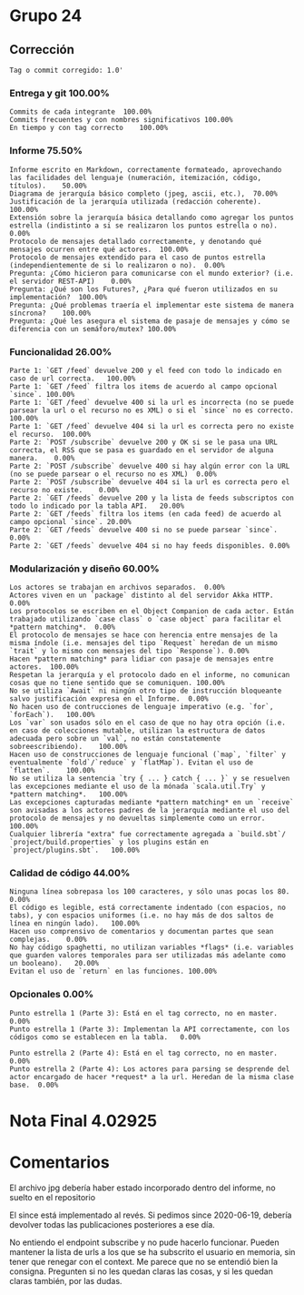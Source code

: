 # Grupo 24
## Corrección
    Tag o commit corregido: 1.0'

### Entrega y git       100.00%
    Commits de cada integrante  100.00%
    Commits frecuentes y con nombres significativos 100.00%
    En tiempo y con tag correcto    100.00%
### Informe     75.50%
    Informe escrito en Markdown, correctamente formateado, aprovechando las facilidades del lenguaje (numeración, itemización, código, títulos).    50.00%
    Diagrama de jerarquía básico completo (jpeg, ascii, etc.),  70.00%
    Justificación de la jerarquía utilizada (redacción coherente).  100.00%
    Extensión sobre la jerarquía básica detallando como agregar los puntos estrella (indistinto a si se realizaron los puntos estrella o no).   0.00%
    Protocolo de mensajes detallado correctamente, y denotando qué mensajes ocurren entre qué actores.  100.00%
    Protocolo de mensajes extendido para el caso de puntos estrella (independientemente de si lo realizaron o no).  0.00%
    Pregunta: ¿Cómo hicieron para comunicarse con el mundo exterior? (i.e. el servidor REST-API)    0.00%
    Pregunta: ¿Qué son los Futures?, ¿Para qué fueron utilizados en su implementación?  100.00%
    Pregunta: ¿Qué problemas traería el implementar este sistema de manera síncrona?    100.00%
    Pregunta: ¿Qué les asegura el sistema de pasaje de mensajes y cómo se diferencia con un semáforo/mutex? 100.00%
### Funcionalidad       26.00%
    Parte 1: `GET /feed` devuelve 200 y el feed con todo lo indicado en caso de url correcta.   100.00%
    Parte 1: `GET /feed` filtra los items de acuerdo al campo opcional `since`. 100.00%
    Parte 1: `GET /feed` devuelve 400 si la url es incorrecta (no se puede parsear la url o el recurso no es XML) o si el `since` no es correcto.   100.00%
    Parte 1: `GET /feed` devuelve 404 si la url es correcta pero no existe el recurso.  100.00%
    Parte 2: `POST /subscribe` devuelve 200 y OK si se le pasa una URL correcta, el RSS que se pasa es guardado en el servidor de alguna manera.    0.00%
    Parte 2: `POST /subscribe` devuelve 400 si hay algún error con la URL (no se puede parsear o el recurso no es XML)  0.00%
    Parte 2: `POST /subscribe` devuelve 404 si la url es correcta pero el recurso no existe.    0.00%
    Parte 2: `GET /feeds` devuelve 200 y la lista de feeds subscriptos con todo lo indicado por la tabla API.   20.00%
    Parte 2: `GET /feeds` filtra los items (en cada feed) de acuerdo al campo opcional `since`. 20.00%
    Parte 2: `GET /feeds` devuelve 400 si no se puede parsear `since`.  0.00%
    Parte 2: `GET /feeds` devuelve 404 si no hay feeds disponibles. 0.00%
### Modularización y diseño     60.00%
    Los actores se trabajan en archivos separados.  0.00%
    Actores viven en un `package` distinto al del servidor Akka HTTP.   0.00%
    Los protocolos se escriben en el Object Companion de cada actor. Están trabajado utilizando `case class` o `case object` para facilitar el *pattern matching*.  0.00%
    El protocolo de mensajes se hace con herencia entre mensajes de la misma índole (i.e. mensajes del tipo `Request` heredan de un mismo `trait` y lo mismo con mensajes del tipo `Response`). 0.00%
    Hacen *pattern matching* para lidiar con pasaje de mensajes entre actores.  100.00%
    Respetan la jerarquía y el protocolo dado en el informe, no comunican cosas que no tiene sentido que se comuniquen. 100.00%
    No se utiliza `Await` ni ningún otro tipo de instrucción bloqueante salvo justificación expresa en el Informe.  0.00%
    No hacen uso de contrucciones de lenguaje imperativo (e.g. `for`, `forEach`).   100.00%
    Los `var` son usados sólo en el caso de que no hay otra opción (i.e. en caso de colecciones mutable, utilizan la estructura de datos adecuada pero sobre un `val`, no están constatemente sobreescribiendo).    100.00%
    Hacen uso de construcciones de lenguaje funcional (`map`, `filter` y eventualmente `fold`/`reduce` y `flatMap`). Evitan el uso de `flatten`.    100.00%
    No se utiliza la sentencia `try { ... } catch { ... }` y se resuelven las excepciones mediante el uso de la mónada `scala.util.Try` y *pattern matching*.   100.00%
    Las excepciones capturadas mediante *pattern matching* en un `receive` son avisadas a los actores padres de la jerarquía mediante el uso del protocolo de mensajes y no devueltas simplemente como un error.    100.00%
    Cualquier librería "extra" fue correctamente agregada a `build.sbt`/ `project/build.properties` y los plugins están en `project/plugins.sbt`.   100.00%
### Calidad de código       44.00%
    Ninguna línea sobrepasa los 100 caracteres, y sólo unas pocas los 80.   0.00%
    El código es legible, está correctamente indentado (con espacios, no tabs), y con espacios uniformes (i.e. no hay más de dos saltos de línea en ningún lado).   100.00%
    Hacen uso comprensivo de comentarios y documentan partes que sean complejas.    0.00%
    No hay código spaghetti, no utilizan variables *flags* (i.e. variables que guarden valores temporales para ser utilizadas más adelante como un booleano).   20.00%
    Evitan el uso de `return` en las funciones. 100.00%
### Opcionales      0.00%
    Punto estrella 1 (Parte 3): Está en el tag correcto, no en master.  0.00%
    Punto estrella 1 (Parte 3): Implementan la API correctamente, con los códigos como se establecen en la tabla.   0.00%

    Punto estrella 2 (Parte 4): Está en el tag correcto, no en master.  0.00%
    Punto estrella 2 (Parte 4): Los actores para parsing se desprende del actor encargado de hacer *request* a la url. Heredan de la misma clase base.  0.00%

# Nota Final        4.02925


# Comentarios

El archivo jpg debería haber estado incorporado dentro del informe, no suelto en el repositorio

El since está implementado al revés. Si pedimos since 2020-06-19, debería devolver todas las publicaciones posteriores a ese día.

No entiendo el endpoint subscribe y no pude hacerlo funcionar. Pueden mantener la lista de urls a los que se ha subscrito el usuario en memoria, sin tener que renegar con el context. Me parece que no se entendió bien la consigna. Pregunten si no les quedan claras las cosas, y si les quedan claras también, por las dudas.
